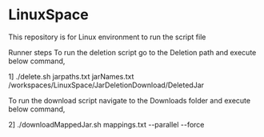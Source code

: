# LinuxSpace
This repository is for Linux environment to run the script file 

Runner steps
To run the deletion script go to the Deletion path and execute below command, 

1] ./delete.sh jarpaths.txt jarNames.txt /workspaces/LinuxSpace/JarDeletionDownload/DeletedJar

To run the download script navigate to the Downloads folder and execute below command, 

2] ./downloadMappedJar.sh mappings.txt --parallel --force
